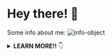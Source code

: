 # Hey there! 👋

Some info about me: ![info-object](https://lh3.googleusercontent.com/pw/ACtC-3d3G8VMTuUUbCFF8_IQnPKPzB7ZAevgKoroENA44T12_olteShswCgQDU12sOBIc-PgIpCpv08GQ58RtB8eCuwcM0_flQKwu_NQhqhyiwV0K_Fzcbu3vQxuLaVAh8L7RYnUTTiY-VmN_VHl6EsHlxuH=w1674-h1164-no?authuser=0)
<details>
  <summary><b>LEARN MORE!!</b> 👇</summary>

## 📈 My GitHub Stats:
![My github stats](https://github-readme-stats.vercel.app/api?username=Chase-42&show_icons=true&title_color=fff&icon_color=79ff97&text_color=9f9f9f&bg_color=151515)

## ⌨️ My Top Languages:
![Top Langs](https://github-readme-stats.vercel.app/api/top-langs/?username=Chase-42&layout=compact&theme=dark&show_icons=true&hide_border=true&private=true)

## 🔭 I'm currently working on:
[SetPatrol](https://www.setpatrol.com/), a marketplace where people who need high-end photography and film equipment can find people who are willing to rent it out. 

I'm also constantly tweaking my [portfolio website](https://chasecollins.tech), a single page React app that I built from scratch and styled using [Styled-Components](https://styled-components.com/). 

## 🌱 I'm currently learning:

- [Python](https://www.python.org/)
- [TypeScript](https://www.typescriptlang.org/)


## 📫 Links where you can find me:

📌 [Portfolio](https://chasecollins.tech)

📌 [Resume](https://resume.creddle.io/resume/8qf10czfrxt)

📌 [LinkedIn](https://www.linkedin.com/in/chase-collins42/)

📌 [dev.to](https://dev.to/chase42)

</details>

